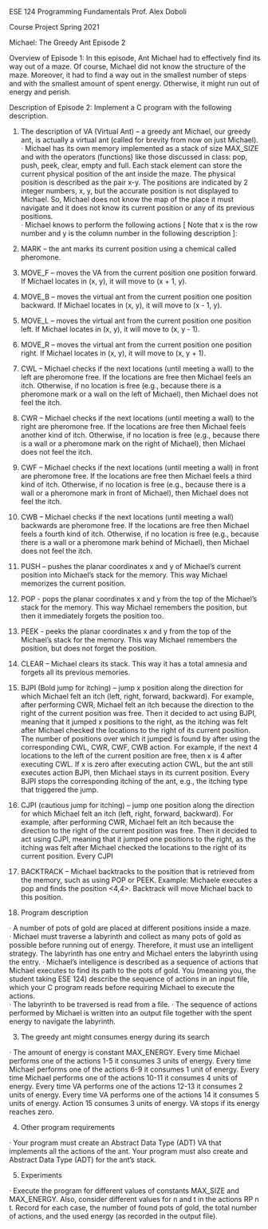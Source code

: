 ESE 124 Programming Fundamentals 
Prof. Alex Doboli

Course Project
Spring 2021


Michael: The Greedy Ant
Episode 2

Overview of Episode 1: In this episode, Ant Michael had to effectively find its way out of a maze. Of course, Michael did not know the structure of the maze. Moreover, it had to find a way out in the smallest number of steps and with the smallest amount of spent energy. Otherwise, it might run out of energy and perish.  

Description of Episode 2: 
Implement a C program with the following description.

1.	The description of VA (Virtual Ant) – a greedy ant
Michael, our greedy ant, is actually a virtual ant (called for brevity from now on just Michael). 
·	Michael has its own memory implemented as a stack of size MAX_SIZE and with the operators (functions) like those discussed in class: pop, push, peek, clear, empty and full. Each stack element can store the current physical position of the ant inside the maze. The physical position is described as the pair x-y. The positions are indicated by 2 integer numbers, x, y, but the accurate position is not displayed to Michael. So, Michael does not know the map of the place it must navigate and it does not know its current position or any of its previous positions.  
·	Michael knows to perform the following actions [ Note that x is the row number and y is the column number in the following description ]:
1.	MARK – the ant marks its current position using a chemical called pheromone. 
2.	MOVE_F – moves the VA from the current position one position forward. If Michael locates in (x, y), it will move to (x + 1, y). 
3.	MOVE_B – moves the virtual ant from the current position one position backward. If Michael locates in (x, y), it will move to (x - 1, y).
4.	MOVE_L – moves the virtual ant from the current position one position left. If Michael locates in (x, y), it will move to (x, y - 1).
5.	MOVE_R – moves the virtual ant from the current position one position right. If Michael locates in (x, y), it will move to (x, y + 1).
6.	CWL – Michael checks if the next locations (until meeting a wall) to the left are pheromone free. If the locations are free then Michael feels an itch. Otherwise, if no location is free (e.g., because there is a pheromone mark or a wall on the left of Michael), then Michael does not feel the itch.
7.	CWR – Michael checks if the next locations (until meeting a wall) to the right are pheromone free. If the locations are free then Michael feels another kind of itch. Otherwise, if no location is free (e.g., because there is a wall or a pheromone mark on the right of Michael), then Michael does not feel the itch.
8.	CWF – Michael checks if the next locations (until meeting a wall) in front are pheromone free. If the locations are free then Michael feels a third kind of itch. Otherwise, if no location is free (e.g., because there is a wall or a pheromone mark in front of Michael), then Michael does not feel the itch.
9.	CWB – Michael checks if the next locations (until meeting a wall) backwards are pheromone free. If the locations are free then Michael feels a fourth kind of itch. Otherwise, if no location is free (e.g., because there is a wall or a pheromone mark behind of Michael), then Michael does not feel the itch.
10.	PUSH – pushes the planar coordinates x and y of Michael’s current position into Michael’s stack for the memory. This way Michael memorizes the current position.
11.	POP - pops the planar coordinates x and y from the top of the Michael’s stack for the memory. This way Michael remembers the position, but then it immediately forgets the position too.
12.	PEEK - peeks the planar coordinates x and y from the top of the Michael’s stack for the memory. This way Michael remembers the position, but does not forget the position.
13.	CLEAR – Michael clears its stack. This way it has a total amnesia and forgets all its previous memories.  
14.	BJPI (Bold jump for itching) – jump x position along the direction for which Michael felt an itch (left, right, forward, backward). For example, after performing CWR, Michael felt an itch because the direction to the right of the current position was free. Then it decided to act using BJPI, meaning that it jumped x positions to the right, as the itching was felt after Michael checked the locations to the right of its current position. The number of positions over which it jumped is found by after using the corresponding CWL, CWR, CWF, CWB action. For example, if the next 4 locations to the left of the current position are free, then x is 4 after executing CWL. If x is zero after executing action CWL, but the ant still executes action BJPI, then Michael stays in its current position. Every BJPI stops the corresponding itching of the ant, e.g., the itching type that triggered the jump.   
15.	CJPI (cautious jump for itching) – jump one position along the direction for which Michael felt an itch (left, right, forward, backward). For example, after performing CWR, Michael felt an itch because the direction to the right of the current position was free. Then it decided to act using CJPI, meaning that it jumped one positions to the right, as the itching was felt after Michael checked the locations to the right of its current position. Every CJPI 
16.	BACKTRACK – Michael backtracks to the position that is retrieved from the memory, such as using POP or PEEK. Example: Michaele executes a pop and finds the position <4,4>. Backtrack will move Michael back to this position.  


2.	Program description

·	A number of pots of gold are placed at different positions inside a maze.  
·	Michael must traverse a labyrinth and collect as many pots of gold as possible before running out of energy. Therefore, it must use an intelligent strategy. The labyrinth has one entry and Michael enters the labyrinth using the entry. 
·	Michael’s intelligence is described as a sequence of actions that Michael executes to find its path to the pots of gold. You (meaning you, the student taking ESE 124) describe the sequence of actions in an input file, which your C program reads before requiring Michael to execute the actions.   
·	 The labyrinth to be traversed is read from a file.
·	The sequence of actions performed by Michael is written into an output file together with the spent energy to navigate the labyrinth.


3.	The greedy ant might consumes energy during its search

·	The amount of energy is constant MAX_ENERGY. Every time Michael performs one of the actions 1-5 it consumes 3 units of energy. Every time Michael performs one of the actions 6-9 it consumes 1 unit of energy. Every time Michael performs one of the actions 10-11 it consumes 4 units of energy. Every time VA performs one of the actions 12-13 it consumes 2 units of energy. Every time VA performs one of the actions 14 it consumes 5 units of energy. Action 15 consumes 3 units of energy. VA stops if its energy reaches zero. 

4.	Other program requirements

·	Your program must create an Abstract Data Type (ADT) VA that implements all the actions of the ant. Your program must also create and Abstract Data Type (ADT) for the ant’s stack. 


5.	Experiments

·	Execute the program for different values of constants MAX_SIZE and MAX_ENERGY. Also, consider different values for n and t in the actions RP n t. Record for each case, the number of found pots of gold, the total number of actions, and the used energy (as recorded in the output file). 
